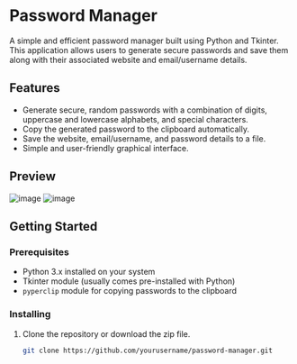 # Password Manager

A simple and efficient password manager built using Python and Tkinter. This application allows users to generate secure passwords and save them along with their associated website and email/username details.

## Features

- Generate secure, random passwords with a combination of digits, uppercase and lowercase alphabets, and special characters.
- Copy the generated password to the clipboard automatically.
- Save the website, email/username, and password details to a file.
- Simple and user-friendly graphical interface.

## Preview

![image](https://github.com/user-attachments/assets/83737861-8700-4713-a017-12f87d1e7acd)
![image](https://github.com/user-attachments/assets/acc30b47-14b3-44e0-8089-90bbd67c960a)


## Getting Started

### Prerequisites

- Python 3.x installed on your system
- Tkinter module (usually comes pre-installed with Python)
- `pyperclip` module for copying passwords to the clipboard

### Installing

1. Clone the repository or download the zip file.
   ```sh
   git clone https://github.com/yourusername/password-manager.git
